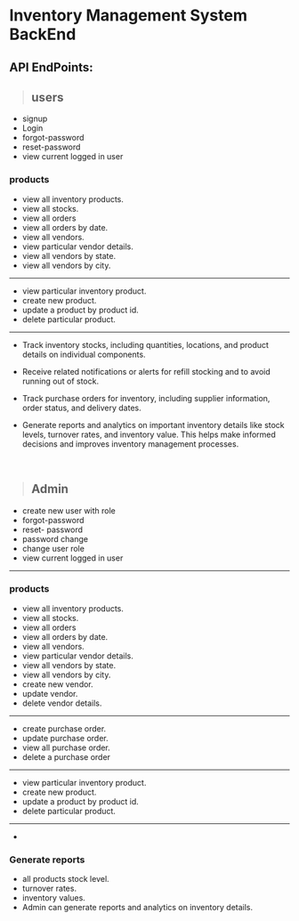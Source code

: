 # Inventory Management System BackEnd

## API EndPoints:

>## users

- signup 
- Login
- forgot-password
- reset-password
- view current logged in user

### products

- view all inventory products.
- view all stocks.
- view all orders
- view all orders by date.
- view all vendors.
- view particular vendor details.
- view all vendors by state.
- view all vendors by city.

<hr>

- view particular inventory product.
- create new product.
- update a product by product id.
- delete particular product.

<hr>

- Track inventory stocks, including quantities, locations, and product details on individual components.
- Receive related notifications or alerts for refill stocking and to avoid running out of stock.

- Track purchase orders for inventory, including supplier information, order status, and delivery dates.
- Generate reports and analytics on important inventory details like stock levels, turnover rates, and inventory value. This helps make informed decisions and improves inventory management processes.








</br>

>## Admin

- create new user with role
- forgot-password
- reset- password
- password change
- change user role
- view current logged in user

<hr>



### products

- view all inventory products.
- view all stocks.
- view all orders
- view all orders by date.
- view all vendors.
- view particular vendor details.
- view all vendors by state.
- view all vendors by city.
- create new vendor.
- update vendor.
- delete vendor details.

<hr>

- create purchase order.
- update purchase order.
- view all purchase order.
- delete a purchase order

<hr>

- view particular inventory product.
- create new product.
- update a product by product id.
- delete particular product.

<hr>

- 

### Generate reports

- all products stock level.
- turnover rates.
- inventory values.
- Admin can generate reports and analytics on inventory details.







